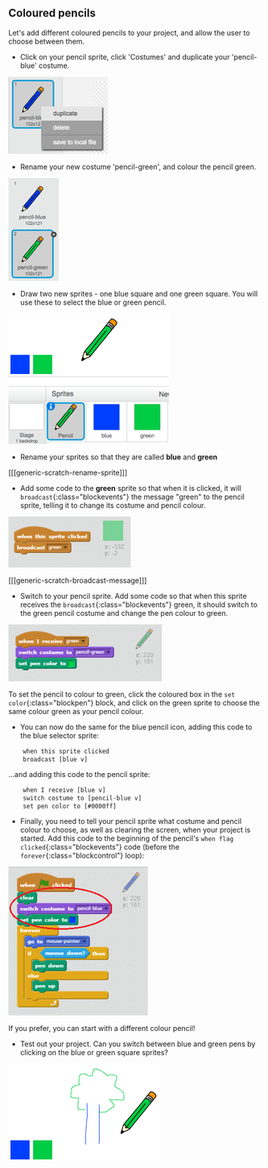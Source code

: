 ## Coloured pencils

Let's add different coloured pencils to your project, and allow the user to choose between them.

+ Click on your pencil sprite, click 'Costumes' and duplicate your 'pencil-blue' costume.

![screenshot](images/paint-blue-duplicate.png)

+ Rename your new costume 'pencil-green', and colour the pencil green.

![screenshot](images/paint-pencil-green.png)

+ Draw two new sprites - one blue square and one green square. You will use these to select the blue or green pencil.

![screenshot](images/paint-selectors.png)

+ Rename your sprites so that they are called **blue** and **green**

[[[generic-scratch-rename-sprite]]]

+ Add some code to the **green** sprite so that when it is clicked, it will `broadcast`{:class="blockevents"} the message "green" to the pencil sprite, telling it to change its costume and pencil colour.

![Broadcast green](images/paint-broadcast-green.png)

[[[generic-scratch-broadcast-message]]]

+ Switch to your pencil sprite. Add some code so that when this sprite receives the `broadcast`{:class="blockevents"} green, it should switch to the green pencil costume and change the pen colour to green.

![Broadcast green](images/broadcast-green.png)

To set the pencil to colour to green, click the coloured box in the `set color`{:class="blockpen"} block, and click on the green sprite to choose the same colour green as your pencil colour.

+ You can now do the same for the blue pencil icon, adding this code to the blue selector sprite:

```blocks
	when this sprite clicked
	broadcast [blue v]
```

...and adding this code to the pencil sprite:

```blocks
	when I receive [blue v]
	switch costume to [pencil-blue v]
	set pen color to [#0000ff]
```

+ Finally, you need to tell your pencil sprite what costume and pencil colour to choose, as well as clearing the screen, when your project is started. Add this code to the beginning of the pencil's `when flag clicked`{:class="blockevents"} code (before the `forever`{:class="blockcontrol"} loop):

![Start pencil](images/start-pencil.png)

If you prefer, you can start with a different colour pencil!

+ Test out your project. Can you switch between blue and green pens by clicking on the blue or green square sprites?

![screenshot](images/paint-pens-test.png)
